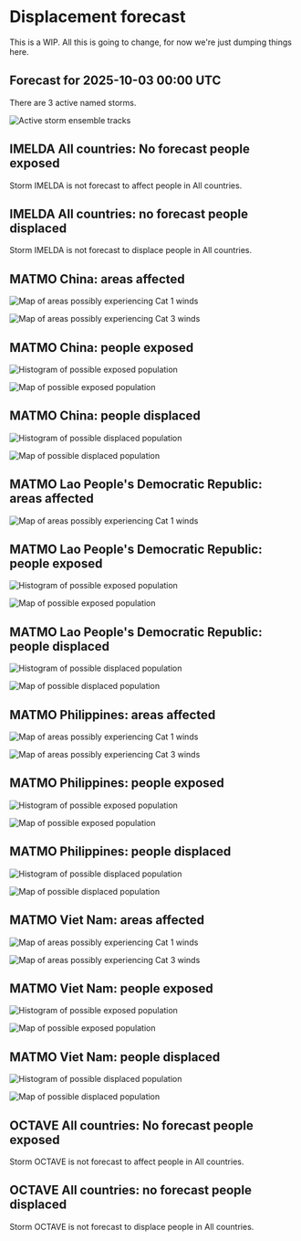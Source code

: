# Displacement forecast

This is a WIP. All this is going to change, for now we're just dumping things here.

## Forecast for 2025-10-03 00:00 UTC

There are 3 active named storms.

![Active storm ensemble tracks](ECMWF_TC_tracks_20251003000000.png)


## IMELDA All countries: No forecast people exposed

Storm IMELDA is not forecast to affect people in All countries.


## IMELDA All countries: no forecast people displaced

Storm IMELDA is not forecast to displace people in All countries.


## MATMO China: areas affected

![Map of areas possibly experiencing Cat 1 winds](impact-map_TC_ECMWF_ens_MATMO_2025-10-03_00UTC_CHN_cat1.png)


![Map of areas possibly experiencing Cat 3 winds](impact-map_TC_ECMWF_ens_MATMO_2025-10-03_00UTC_CHN_cat3.png)


## MATMO China: people exposed

![Histogram of possible exposed population](impact-histogram_TC_ECMWF_ens_MATMO_2025-10-03_00UTC_CHN_exposed.png)

![Map of possible exposed population](impact-map_TC_ECMWF_ens_MATMO_2025-10-03_00UTC_CHN_exposed.png)


## MATMO China: people displaced

![Histogram of possible displaced population](impact-histogram_TC_ECMWF_ens_MATMO_2025-10-03_00UTC_CHN_displaced.png)


![Map of possible displaced population](impact-map_TC_ECMWF_ens_MATMO_2025-10-03_00UTC_CHN_displaced.png)


## MATMO Lao People's Democratic Republic: areas affected

![Map of areas possibly experiencing Cat 1 winds](impact-map_TC_ECMWF_ens_MATMO_2025-10-03_00UTC_LAO_cat1.png)


## MATMO Lao People's Democratic Republic: people exposed

![Histogram of possible exposed population](impact-histogram_TC_ECMWF_ens_MATMO_2025-10-03_00UTC_LAO_exposed.png)

![Map of possible exposed population](impact-map_TC_ECMWF_ens_MATMO_2025-10-03_00UTC_LAO_exposed.png)


## MATMO Lao People's Democratic Republic: people displaced

![Histogram of possible displaced population](impact-histogram_TC_ECMWF_ens_MATMO_2025-10-03_00UTC_LAO_displaced.png)


![Map of possible displaced population](impact-map_TC_ECMWF_ens_MATMO_2025-10-03_00UTC_LAO_displaced.png)


## MATMO Philippines: areas affected

![Map of areas possibly experiencing Cat 1 winds](impact-map_TC_ECMWF_ens_MATMO_2025-10-03_00UTC_PHL_cat1.png)


![Map of areas possibly experiencing Cat 3 winds](impact-map_TC_ECMWF_ens_MATMO_2025-10-03_00UTC_PHL_cat3.png)


## MATMO Philippines: people exposed

![Histogram of possible exposed population](impact-histogram_TC_ECMWF_ens_MATMO_2025-10-03_00UTC_PHL_exposed.png)

![Map of possible exposed population](impact-map_TC_ECMWF_ens_MATMO_2025-10-03_00UTC_PHL_exposed.png)


## MATMO Philippines: people displaced

![Histogram of possible displaced population](impact-histogram_TC_ECMWF_ens_MATMO_2025-10-03_00UTC_PHL_displaced.png)


![Map of possible displaced population](impact-map_TC_ECMWF_ens_MATMO_2025-10-03_00UTC_PHL_displaced.png)


## MATMO Viet Nam: areas affected

![Map of areas possibly experiencing Cat 1 winds](impact-map_TC_ECMWF_ens_MATMO_2025-10-03_00UTC_VNM_cat1.png)


![Map of areas possibly experiencing Cat 3 winds](impact-map_TC_ECMWF_ens_MATMO_2025-10-03_00UTC_VNM_cat3.png)


## MATMO Viet Nam: people exposed

![Histogram of possible exposed population](impact-histogram_TC_ECMWF_ens_MATMO_2025-10-03_00UTC_VNM_exposed.png)

![Map of possible exposed population](impact-map_TC_ECMWF_ens_MATMO_2025-10-03_00UTC_VNM_exposed.png)


## MATMO Viet Nam: people displaced

![Histogram of possible displaced population](impact-histogram_TC_ECMWF_ens_MATMO_2025-10-03_00UTC_VNM_displaced.png)


![Map of possible displaced population](impact-map_TC_ECMWF_ens_MATMO_2025-10-03_00UTC_VNM_displaced.png)


## OCTAVE All countries: No forecast people exposed

Storm OCTAVE is not forecast to affect people in All countries.


## OCTAVE All countries: no forecast people displaced

Storm OCTAVE is not forecast to displace people in All countries.


